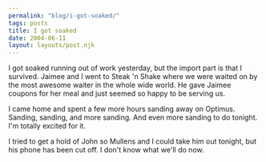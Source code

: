 ```yaml
---
permalink: "blog/i-got-soaked/"
tags: posts
title: I got soaked
date: 2004-06-11
layout: layouts/post.njk
---
```


I got soaked running out of work yesterday, but the import part is that I survived. Jaimee and I went to Steak 'n Shake where we were waited on by the most awesome waiter in the whole wide world. He gave Jaimee coupons for her meal and just seemed so happy to be serving us. 

I came home and spent a few more hours sanding away on Optimus. Sanding, sanding, and more sanding. And even more sanding to do tonight. I'm totally excited for it.

I tried to get a hold of John so Mullens and I could take him out tonight, but his phone has been cut off. I don't know what we'll do now.